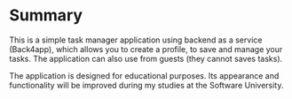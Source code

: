 
<h1>Summary </h1>

<p>This is a simple task manager application using backend as a service (Back4app), which allows you to create a profile, to save and manage your tasks. The application can also use from guests (they cannot saves tasks).</p>

<p>The application is designed for educational purposes. Its appearance and functionality will be improved during my studies at the Software University.</p>
